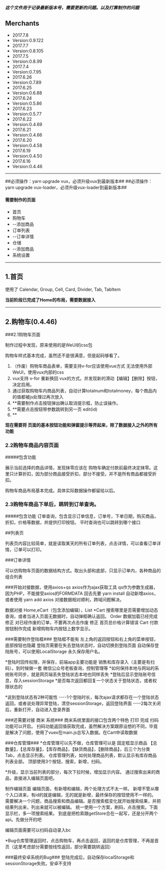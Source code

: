 ##### 这个文件用于记录最新版本号，需要更新的问题。以及打算制作的问题 #####
## Merchants ##
* 2017.7.8
* Version:0.9.122
* 2017.7.7
* Version:0.8.105
* 2017.7.5
* Version:0.8.99
* 2017.7.4
* Version:0.7.95
* 2017.6.26
* Version:0.7.89
* 2017.6.25
* Version:0.6.88
* 2017.6.24
* Version:0.5.86
* 2017.6.23
* Version:0.5.77
* 2017.6.22
* Version:0.4.69
* 2017.6.21
* Version:0.4.66
* 2017.6.20
* Version:0.4.58
* 2017.6.19
* Version:0.4.50
* 2017.6.16
* Version:0.4.46
***

##必须操作：yarn upgrade vux，必须升级vux到最新版本##
##必须操作：yarn upgrade vux-loader，必须升级vux-loader到最新版本##

#### 需要制作的页面
* 首页
* 购物车
* --添加商品
* 订单列表
* --订单详情
* 仓储
* --添加商品
* 系统设置

***
## 1.首页

使用了 Calendar, Group, Cell, Card, Divider, Tab, TabItem

**当前阶段已完成了Home的布局，需要数据接入**


***
## 2.购物车(0.4.46)

###2.1购物车页面

制作过程中发现，原来使用的是WeUI的css包

购物车样式基本完成，虽然还不是很满意，但是起码够看了。

1. （作废）购物车商品表单，需要支持v-for应该使用vue方式 无法使用外部WeUI，使用vux内部的css
2. vux支持 v-for 重新换回 vux的方式。并发现新的滑动【编辑】【删除】按钮，决定启用。
3. 通过获取购物车内商品列表，自动计算totalnum和totalmoney，每个商品内的值都被js处理过再次放入
4. **需要制作点击按钮弹出确认取消提示框，防止误操作。
5. **需要点击按钮带参数跳转到另一页 edit(id)
6. **

**现在需要将 页面的基本按钮功能和弹窗提示等弄起来，除了数据接入之外的所有功能**

   
### 2.2购物车商品内容页面

#####包含功能

展示当前选择的商品详情，发现抹零应该在 购物车确定付款前最终决定抹零。这里只计算折扣，因为部分商品接受折扣，部分不接受。并不是所有商品都接受折扣。

购物车商品布局基本完成。具体实际数据操作都留给以后。

### 2.3购物车商品下单后，跳转到订单查询。
#####包含功能
订单查询，包含显示订单信息，订单号，下单日期，购买商品，折扣，价格等数据，并提供打印按钮。
平时查询也可以跳转到哪个接口



##列表页

列表页内容比较简单，就是读取某天的所有订单列表，点击详情，可以查看订单详情，订单可以打印。



###订单详情

可以仿购物车页面的数据结构方式。取出头部和底部，只显示订单内，各种商品的组合列表



###开始对接数据，使用axios+qs
axios作为ajax获取工具
qs作为参数生成器，因为PHP，不能接受axios的FORMDATA
回去先要 yarn install 自动新增axios，或者使用 yarn add axios
对接数据相对顺利，跨域问题解决。

数据对接 Home,eCart（包含添加编辑），List
*Cart 搜索哪里是否需要增加动态查询，或者当进入页面无数据时，自动弹框确认返回。
Order 数据加载已经完成
修正 对已经作废的订单，不要再次点击作废
修正 首页总价格计算错误
Cart 付款按钮制作完成
新增购物车内按钮上数字显示。


###需要制作登陆框###
登陆框不能有 左上角的返回按钮和右上角的菜单按钮，底部按钮也隐藏
登陆页需要在失去登陆状态时，自动切换到登陆页面
自动保存登陆账号，可以使用LocalStorage 永久保存用户名。

*登陆时回传权限，并保存，前端app主要功能是 销售和库存录入（主要是有扫码）。到时候做一套 微信公众号老板查询，控制管理等
*如何保持本地与网站的系统账号同步，就是网页端丢失登陆状态本地也同样丢失
*登陆后显示登陆账号信息，存入sessionStorage
*是否每次返回都回复一个状态关于登陆状态，或者权限状态的



*说到登陆状态有2种可能性
----1个登陆时长，每次ajax请求都存在一个登陆状态返回，或者说处理异常登陆，清空sessionStorage，返回登陆界面
----2每次关闭后，重新打开，自动进入登录界面



###还需要对接 商米 系统###
商米系统里面的接口包含两个特色 打印 完成
扫码功能可以开启。
扫码功能返回值获取完成，虽然解决方案跟原设想的不同，毕竟是解决了问题，使用了vuex在main.js总写入数据。在Cart中读取数据



###仓库管理###
*仓库管理可以先不做，仓库管理可以是
固定框显示商品 【总数量】，【总库存量】，【库存商品】，【缺货商品】，【删除商品】，后三个为分类Tab，点击显示列表。
仓库管理列表，如何处理商品列表，默认显示有库存商品列表全部。
顶部使用3个按钮，搜索，新增，扫码。

*升级，显示当前列表的部分，每次下拉时候，增加显示内容。
通过搜索出来的商品，直接进入编辑页面吧。

制作编辑页面
编辑页面，有新增和编辑，两个处理方式不太一样。
新增不管从哪个入口进来，有id的就是编辑，无的就是新增，最终保存的按钮使用不一样的。
需要解决一个问题，商品搜索和商品编辑。是否搜索框变化就开始搜索结果，并把结果列出来，列出来就可以被编辑。
统一使用一个方案，刷码，点击搜索。下面显示栏，多一项搜索结果。
到底是把检索跟getStore合在一起写，还是分开两个api。先做分开的吧

编辑页面需要可以扫码自动录入bc



*Bug仓库管理返回时，点击购物车，再点击返回，返回的是仓库管理，不再是首页（这里考虑部分需要按线性返回，部分需要跳转返回）


###最终安卓系统的Bug###
登陆完成后，自动保存localStorage和sessionStorage失败。安卓不支持